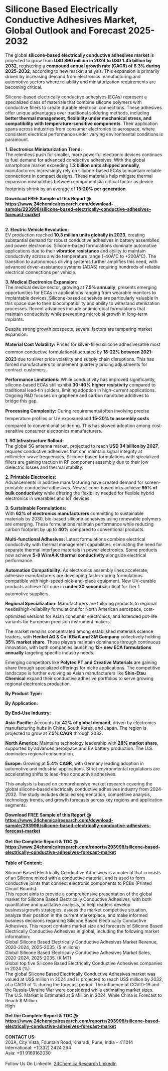 <h1>Silicone Based Electrically Conductive Adhesives Market, Global Outlook and Forecast 2025-2032</h1><p>The global <strong>silicone-based electrically conductive adhesives market</strong> is projected to grow from <strong>USD 890 million in 2024 to USD 1.45 billion by 2032</strong>, registering a <strong>compound annual growth rate (CAGR) of 6.3% during 2025-2032</strong>, according to new market analysis. This expansion is primarily driven by increasing demand from electronics manufacturing and automotive sectors where reliability and miniaturization requirements are becoming critical.</p><p>Silicone-based electrically conductive adhesives (ECAs) represent a specialized class of materials that combine silicone polymers with conductive fillers to create durable electrical connections. These adhesives offer unique advantages over traditional soldering methods, including <strong>better thermal management, flexibility under mechanical stress, and compatibility with temperature-sensitive components</strong>. Their application spans across industries from consumer electronics to aerospace, where consistent electrical performance under varying environmental conditions is paramount.</p><p><strong>1. Electronics Miniaturization Trend:</strong><br>
The relentless push for smaller, more powerful electronic devices continues to fuel demand for advanced conductive adhesives. With the global smartphone market exceeding <strong>1.2 billion units shipped annually</strong>, manufacturers increasingly rely on silicone-based ECAs to maintain reliable connections in compact designs. These materials help mitigate thermal expansion mismatches between componentsâa critical factor as device footprints shrink by an average of <strong>15-20% per generation</strong>.</p><div><b>Download FREE Sample of this Report @ 
            <a href="https://www.24chemicalresearch.com/download-sample/293998/silicone-based-electrically-conductive-adhesives-forecast-market">
            https://www.24chemicalresearch.com/download-sample/293998/silicone-based-electrically-conductive-adhesives-forecast-market</a></b></div><br><p><strong>2. Electric Vehicle Revolution:</strong><br>
EV production reached <strong>10.3 million units globally in 2023</strong>, creating substantial demand for robust conductive adhesives in battery assemblies and power electronics. Silicone-based formulations dominate automotive applications due to their <strong>vibration resistance</strong> and ability to maintain conductivity across a wide temperature range (-40Â°C to +200Â°C). The transition to autonomous driving systems further amplifies this need, with advanced driver-assistance systems (ADAS) requiring hundreds of reliable electrical connections per vehicle.</p><p><strong>3. Medical Electronics Expansion:</strong><br>
The medical device sector, growing at <strong>7.5% annually</strong>, presents emerging opportunities for ECAs in applications ranging from wearable monitors to implantable devices. Silicone-based adhesives are particularly valuable in this space due to their biocompatibility and ability to withstand sterilization processes. Recent advances include antimicrobial formulations that maintain conductivity while preventing microbial growth in long-term implants.</p><p>Despite strong growth prospects, several factors are tempering market expansion:</p><p><strong>Material Cost Volatility:</strong> Prices for silver-filled silicone adhesivesâthe most common conductive formulationâfluctuated by <strong>18-22% between 2021-2023</strong> due to silver price volatility and supply chain disruptions. This has forced manufacturers to implement quarterly pricing adjustments for contract customers.</p><p><strong>Performance Limitations:</strong> While conductivity has improved significantly, silicone-based ECAs still exhibit <strong>30-40% higher resistivity</strong> compared to traditional lead-tin solders, limiting adoption in high-current applications. Ongoing R&amp;D focuses on graphene and carbon nanotube additives to bridge this gap.</p><p><strong>Processing Complexity:</strong> Curing requirementsâoften involving precise temperature profiles or UV exposureâadd <strong>15-20% to assembly costs</strong> compared to conventional soldering. This has slowed adoption among cost-sensitive consumer electronics manufacturers.</p><p><strong>1. 5G Infrastructure Rollout:</strong><br>
The global 5G antenna market, projected to reach <strong>USD 34 billion by 2027</strong>, requires conductive adhesives that can maintain signal integrity at millimeter-wave frequencies. Silicone-based formulations with specialized fillers are gaining traction in RF component assembly due to their low dielectric losses and thermal stability.</p><p><strong>2. Printable Electronics:</strong><br>
Advancements in additive manufacturing have created demand for screen-printable conductive adhesives. New silicone-based inks achieve <strong>95% of bulk conductivity</strong> while offering the flexibility needed for flexible hybrid electronics in wearables and IoT devices.</p><p><strong>3. Sustainable Formulations:</strong><br>
With <strong>62% of electronics manufacturers</strong> committing to sustainable materials by 2030, bio-based silicone adhesives using renewable polymers are emerging. These formulations maintain performance while reducing carbon footprint by up to <strong>40%</strong> compared to conventional products.</p><p><strong>Multi-functional Adhesives:</strong> Latest formulations combine electrical conductivity with thermal management capabilities, eliminating the need for separate thermal interface materials in power electronics. Some products now achieve <strong>5-8 W/mÂ·K thermal conductivity</strong> alongside electrical performance.</p><p><strong>Automation Compatibility:</strong> As electronics assembly lines accelerate, adhesive manufacturers are developing faster-curing formulations compatible with high-speed pick-and-place equipment. New UV-curable products achieve full cure in <strong>under 30 seconds</strong>âcritical for Tier 1 automotive suppliers.</p><p><strong>Regional Specialization:</strong> Manufacturers are tailoring products to regional needsâhigh-reliability formulations for North American aerospace, cost-optimized versions for Asian consumer electronics, and extended pot-life variants for European precision instrument makers.</p><p>The market remains concentrated among established materials science leaders, with <strong>Henkel AG &amp; Co. KGaA and 3M Company</strong> collectively holding <strong>35% market share</strong>. These players maintain dominance through continuous innovation, with both companies launching <strong>12+ new ECA formulations annually</strong> targeting specific industry needs.</p><p>Emerging competitors like <strong>Polytec PT and Creative Materials</strong> are gaining share through specialized offerings for niche applications. The competitive landscape is further evolving as Asian manufacturers like <strong>Shin-Etsu Chemical</strong> expand their conductive adhesive portfolios to serve growing regional electronics production.</p><p><strong>By Product Type:</strong></p><p><strong>By Application:</strong></p><p><strong>By End-Use Industry:</strong></p><p><strong>Asia-Pacific:</strong> Accounts for <strong>42% of global demand</strong>, driven by electronics manufacturing hubs in China, South Korea, and Japan. The region is projected to grow at <strong>7.5% CAGR</strong> through 2032.</p><p><strong>North America:</strong> Maintains technology leadership with <strong>28% market share</strong>, supported by advanced aerospace and EV battery production. The U.S. dominates regional consumption.</p><p><strong>Europe:</strong> Growing at <strong>5.4% CAGR</strong>, with Germany leading adoption in automotive and industrial applications. Strict environmental regulations are accelerating shifts to lead-free conductive adhesives.</p><p>This analysis is based on comprehensive market research covering the global silicone-based electrically conductive adhesives industry from 2024-2032. The study includes detailed segmentation, competitive analysis, technology trends, and growth forecasts across key regions and application segments.</p><div><b>Download FREE Sample of this Report @ 
            <a href="https://www.24chemicalresearch.com/download-sample/293998/silicone-based-electrically-conductive-adhesives-forecast-market">
            https://www.24chemicalresearch.com/download-sample/293998/silicone-based-electrically-conductive-adhesives-forecast-market</a></b></div><br><div><b>Get the Complete Report & TOC @ 
            <a href="https://www.24chemicalresearch.com/reports/293998/silicone-based-electrically-conductive-adhesives-forecast-market">
            https://www.24chemicalresearch.com/reports/293998/silicone-based-electrically-conductive-adhesives-forecast-market</a></b></div><br>
            <b>Table of Content:</b><p>Silicone Based Electrically Conductive Adhesives is a material that consists of an Silicone mixed with a conductive material, and is used to form conductive joints that connect electronic components to PCBs (Printed Circuit Boards).<br />
This report aims to provide a comprehensive presentation of the global market for Silicone Based Electrically Conductive Adhesives, with both quantitative and qualitative analysis, to help readers develop business/growth strategies, assess the market competitive situation, analyze their position in the current marketplace, and make informed business decisions regarding Silicone Based Electrically Conductive Adhesives. This report contains market size and forecasts of Silicone Based Electrically Conductive Adhesives in global, including the following market information:<br />
Global Silicone Based Electrically Conductive Adhesives Market Revenue, 2020-2024, 2025-2035, ($ millions)<br />
Global Silicone Based Electrically Conductive Adhesives Market Sales, 2020-2024, 2025-2035, (K MT)<br />
Global top five Silicone Based Electrically Conductive Adhesives companies in 2024 (%)<br />
The global Silicone Based Electrically Conductive Adhesives market was valued at US$ million in 2024 and is projected to reach US$ million by 2032, at a CAGR of % during the forecast period. The influence of COVID-19 and the Russia-Ukraine War were considered while estimating market sizes.<br />
The U.S. Market is Estimated at $ Million in 2024, While China is Forecast to Reach $ Million.<br />
High </p><div><b>Get the Complete Report & TOC @ 
            <a href="https://www.24chemicalresearch.com/reports/293998/silicone-based-electrically-conductive-adhesives-forecast-market">
            https://www.24chemicalresearch.com/reports/293998/silicone-based-electrically-conductive-adhesives-forecast-market</a></b></div><br><b>CONTACT US:</b><br>
            203A, City Vista, Fountain Road, Kharadi, Pune, India - 411014<br>
            International: +1(332) 2424 294<br>
            Asia: +91 9169162030 <br><br>
            Follow Us On LinkedIn: <a href="https://www.linkedin.com/company/24chemicalresearch/">24ChemicalResearch LinkedIn</a>